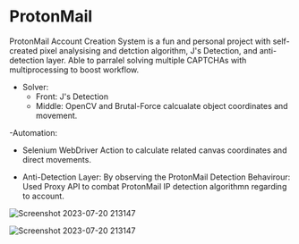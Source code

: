 # ProtonMail
ProtonMail Account Creation System is a fun and personal project with self-created pixel analysising and detction algorithm, J's Detection, and anti-detection layer.
Able to parralel solving multiple CAPTCHAs with multiprocessing to boost workflow.

- Solver: 
  - Front: J's Detection
  - Middle: OpenCV and Brutal-Force calcualate object coordinates and movement.
  
-Automation:
  - Selenium WebDriver Action to calculate related canvas coordinates and direct movements.

- Anti-Detection Layer:
  By observing the ProtonMail Detection Behavirour:
  Used Proxy API to combat ProtonMail IP detection algorithmn regarding to account.
  

![Screenshot 2023-07-20 213147](https://github.com/user-attachments/assets/677d965e-0b14-4e25-8c65-2761828a3ca0)

![Screenshot 2023-07-20 213147]([https://github.com/user-attachments/assets/677d965e-0b14-4e25-8c65-2761828a3ca0](https://streamable.com/cl47bj))
